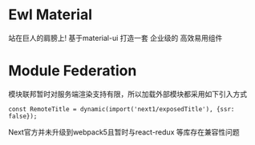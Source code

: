 Ewl Material
=========================
 站在巨人的肩膀上!
 基于material-ui 打造一套 企业级的 高效易用组件
 
 
 Module Federation
 =========================
 模块联邦暂时对服务端渲染支持有限，所以加载外部模块都采用如下引入方式
 ```
 const RemoteTitle = dynamic(import('next1/exposedTitle'), {ssr: false});
 ```
Next官方并未升级到webpack5且暂时与react-redux 等库存在兼容性问题

